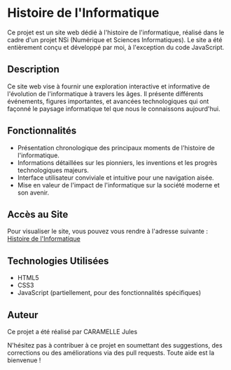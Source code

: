 # Histoire de l'Informatique

Ce projet est un site web dédié à l'histoire de l'informatique, réalisé dans le cadre d'un projet NSi (Numérique et Sciences Informatiques). Le site a été entièrement conçu et développé par moi, à l'exception du code JavaScript.

## Description

Ce site web vise à fournir une exploration interactive et informative de l'évolution de l'informatique à travers les âges. Il présente différents événements, figures importantes, et avancées technologiques qui ont façonné le paysage informatique tel que nous le connaissons aujourd'hui.

## Fonctionnalités

- Présentation chronologique des principaux moments de l'histoire de l'informatique.
- Informations détaillées sur les pionniers, les inventions et les progrès technologiques majeurs.
- Interface utilisateur conviviale et intuitive pour une navigation aisée.
- Mise en valeur de l'impact de l'informatique sur la société moderne et son avenir.

## Accès au Site

Pour visualiser le site, vous pouvez vous rendre à l'adresse suivante : [Histoire de l'Informatique](https://julescraft02.fr/histoire/)

## Technologies Utilisées

- HTML5
- CSS3
- JavaScript (partiellement, pour des fonctionnalités spécifiques)

## Auteur

Ce projet a été réalisé par CARAMELLE Jules

N'hésitez pas à contribuer à ce projet en soumettant des suggestions, des corrections ou des améliorations via des pull requests. Toute aide est la bienvenue !

